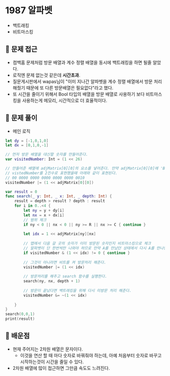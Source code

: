 # 1987 알파벳
- 백트래킹
- 비트마스킹

## 🍎 문제 접근
- 컴백홈 문제처럼 방문 배열과 계수 정렬 배열을 동시에 백트래킹을 하면 될줄 알았다.
- 로직엔 문제 없는것 같은데 **시간초과**.
- 질문게시판에서 wapas님이 "이미 지나간 알파벳을 계수 정렬 배열에서 방문 처리 해줬기 때문에 또 다른 방문배열은 필요없다"라고 했다.
- 또 시간을 줄이기 위해서 Bool 타입의 배열을 방문 배열로 사용하기 보다 비트마스킹을 사용하는게 메모리, 시간적으로 더 효율적이다.

## 🍎 문제 풀이
- 메인 로직
```swift
let dy = [-1,0,1,0]
let dx = [0,1,0,-1]

// 먼저 방문 배열을 대신할 숫자를 만들어준다.
var visitedNumber: Int = (1 << 26)

// 만들어준 배열에 adjMatrix[0][0]의 요소를 넣어준다. 만약 adjMatrix[0][0]에 'B'가 들어있다면 
// vistedNumber를 2진수로 표현했을때 아래와 같이 표현된다.
// 00 0000 0000 0000 0000 0000 0010
visitedNumber |= (1 << adjMatrix[0][0])

var result = 0
func search(_ y: Int, _ x: Int, _ depth: Int) {
    result = depth > result ? depth : result
    for i in 0..<4 {
        let ny = y + dy[i]
        let nx = x + dx[i]
        // 범위 체크
        if ny < 0 || nx < 0 || ny >= R || nx >= C { continue }
        
        let idx = 1 << adjMatrix[ny][nx]
        
        // 맵에서 다음 갈 곳의 숫자가 이미 방문된 숫자인지 비트마스킹으로 체크
        // 알파벳이 단 한번씩만 나와야 하므로 만약 A를 만났던 상태에서 다시 A를 만나면 continue가 된다.
        if visitedNumber & (1 << idx) != 0 { continue }
        
        // 그것이 아니라면 비트를 켜 방문처리 해준다.
        visitedNumber |= (1 << idx)
        
        // 방문처리를 해주고 search 함수를 실행한다.
        search(ny, nx, depth + 1)
        
        // 방문이 끝났다면 백트래킹을 위해 다시 미방문 처리 해준다.
        visitedNumber &= ~(1 << idx)
        
    }
}
search(0,0,1)
print(result)
```

## 🍎 배운점
- 현재 주어지는 2차원 배열은 문자이다.
    - 이것을 연산 할 때 마다 숫자로 바꿔줘야 하는데, 아예 처음부터 숫자로 바꾸고 시작하는것이 시간을 줄일 수 있다.
- 2차원 배열에 많이 접근하면 그만큼 속도도 느려진다.
